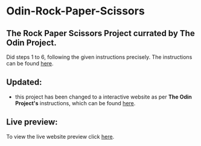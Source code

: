 # Odin-Rock-Paper-Scissors
The **Rock Paper Scissors** Project currated by **The Odin Project**.
---
Did steps 1 to 6, following the given instructions precisely.
The instructions can be found [here](
    https://www.theodinproject.com/lessons/foundations-rock-paper-scissors
).

## Updated: 

- this project has been changed to a interactive website as per **The Odin Project's** instructions, which can be found [here](https://www.theodinproject.com/lessons/foundations-revisiting-rock-paper-scissors).

## Live preview:
To view the live website preview click [here](https://aidas-dev.github.io/Odin-Rock-Paper-Scissors/).
